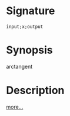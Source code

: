 # Signature
```vikid-signature
input;x;output
```

# Synopsis
arctangent

# Description

[more...](https://en.wikipedia.org/wiki/Atan2)